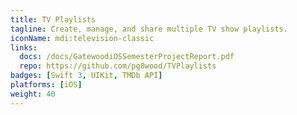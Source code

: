```yaml
---
title: TV Playlists
tagline: Create, manage, and share multiple TV show playlists.
iconName: mdi:television-classic
links:
  docs: /docs/GatewoodiOSSemesterProjectReport.pdf
  repo: https://github.com/pg8wood/TVPlaylists
badges: [Swift 3, UIKit, TMDb API]
platforms: [iOS]
weight: 40
---
```

